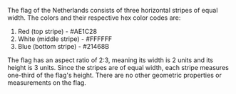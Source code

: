 The flag of the Netherlands consists of three horizontal stripes of equal width. The colors and their respective hex color codes are:

1. Red (top stripe) - #AE1C28
2. White (middle stripe) - #FFFFFF
3. Blue (bottom stripe) - #21468B

The flag has an aspect ratio of 2:3, meaning its width is 2 units and its height is 3 units. Since the stripes are of equal width, each stripe measures one-third of the flag's height. There are no other geometric properties or measurements on the flag.